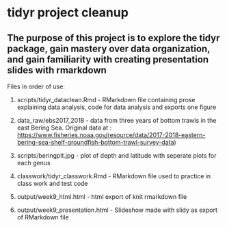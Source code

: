 # tidyr project cleanup

## The purpose of this project is to explore the tidyr package, gain mastery over data organization, and  gain familiarity with creating presentation slides with rmarkdown

Files in order of use:

1. scripts/tidyr_dataclean.Rmd - RMarkdown file containing prose explaining data analysis, code for data analysis and exports one figure 

2. data_raw/ebs2017_2018 - data from three years of bottom trawls in the east Bering Sea. Original data at : https://www.fisheries.noaa.gov/resource/data/2017-2018-eastern-bering-sea-shelf-groundfish-bottom-trawl-survey-data)

3. scripts/beringplt.jpg - plot of depth and latitude with seperate plots for each genus

4. classwork/tidyr_classwork.Rmd - RMarkdown file used to practice in class work and test code

5. output/week9_html.html - html export of knit rmarkdown file

6. output/week9_presentation.html - Slideshow made with slidy as export of RMarkdown file
